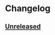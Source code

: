 # Changelog

## [Unreleased]

# 


[Unreleased]: https://github.com/Qwitqwit/qwit-desktop/compare/v1.5.0...HEAD
